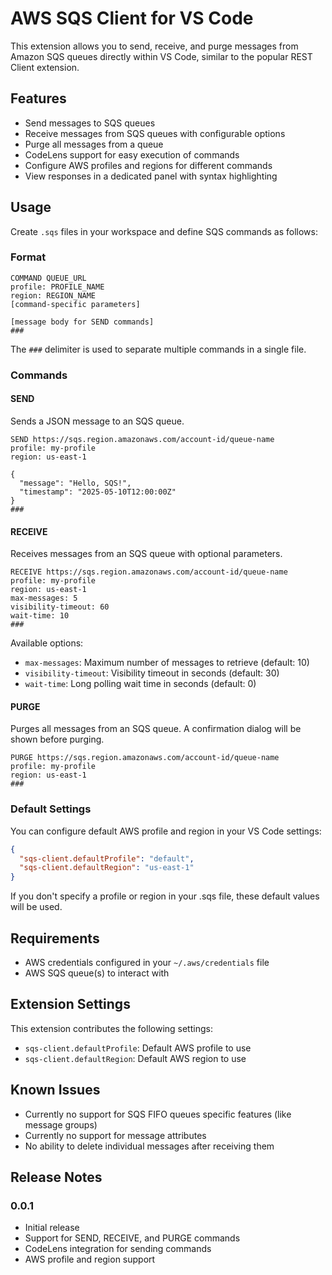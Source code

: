 # AWS SQS Client for VS Code

This extension allows you to send, receive, and purge messages from Amazon SQS queues directly within VS Code, similar to the popular REST Client extension.

## Features

- Send messages to SQS queues
- Receive messages from SQS queues with configurable options
- Purge all messages from a queue
- CodeLens support for easy execution of commands
- Configure AWS profiles and regions for different commands
- View responses in a dedicated panel with syntax highlighting

## Usage

Create `.sqs` files in your workspace and define SQS commands as follows:

### Format

```
COMMAND QUEUE_URL
profile: PROFILE_NAME
region: REGION_NAME
[command-specific parameters]

[message body for SEND commands]
###
```

The `###` delimiter is used to separate multiple commands in a single file.

### Commands

#### SEND

Sends a JSON message to an SQS queue.

```
SEND https://sqs.region.amazonaws.com/account-id/queue-name
profile: my-profile
region: us-east-1

{
  "message": "Hello, SQS!",
  "timestamp": "2025-05-10T12:00:00Z"
}
###
```

#### RECEIVE

Receives messages from an SQS queue with optional parameters.

```
RECEIVE https://sqs.region.amazonaws.com/account-id/queue-name
profile: my-profile
region: us-east-1
max-messages: 5
visibility-timeout: 60
wait-time: 10
###
```

Available options:
- `max-messages`: Maximum number of messages to retrieve (default: 10)
- `visibility-timeout`: Visibility timeout in seconds (default: 30)
- `wait-time`: Long polling wait time in seconds (default: 0)

#### PURGE

Purges all messages from an SQS queue. A confirmation dialog will be shown before purging.

```
PURGE https://sqs.region.amazonaws.com/account-id/queue-name
profile: my-profile
region: us-east-1
###
```

### Default Settings

You can configure default AWS profile and region in your VS Code settings:

```json
{
  "sqs-client.defaultProfile": "default",
  "sqs-client.defaultRegion": "us-east-1"
}
```

If you don't specify a profile or region in your .sqs file, these default values will be used.

## Requirements

- AWS credentials configured in your `~/.aws/credentials` file
- AWS SQS queue(s) to interact with

## Extension Settings

This extension contributes the following settings:

* `sqs-client.defaultProfile`: Default AWS profile to use
* `sqs-client.defaultRegion`: Default AWS region to use

## Known Issues

- Currently no support for SQS FIFO queues specific features (like message groups)
- Currently no support for message attributes
- No ability to delete individual messages after receiving them

## Release Notes

### 0.0.1

- Initial release
- Support for SEND, RECEIVE, and PURGE commands
- CodeLens integration for sending commands
- AWS profile and region support

